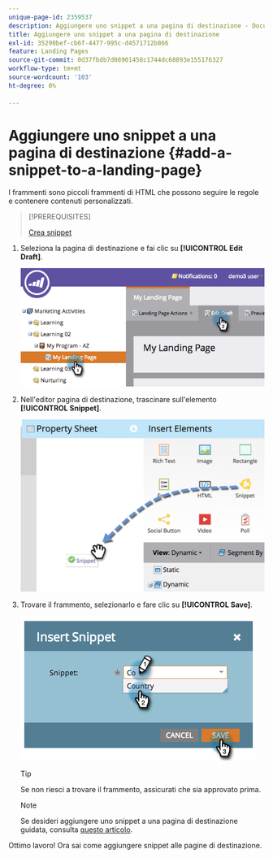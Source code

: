 ```yaml
---
unique-page-id: 2359537
description: Aggiungere uno snippet a una pagina di destinazione - Documentazione Marketo - Documentazione del prodotto
title: Aggiungere uno snippet a una pagina di destinazione
exl-id: 35290bef-cb6f-4477-995c-d4571712b866
feature: Landing Pages
source-git-commit: 0d37fbdb7d08901458c1744dc68893e155176327
workflow-type: tm+mt
source-wordcount: '103'
ht-degree: 0%

---
```


# Aggiungere uno snippet a una pagina di destinazione {#add-a-snippet-to-a-landing-page}

I frammenti sono piccoli frammenti di HTML che possono seguire le regole e contenere contenuti personalizzati.

>[!PREREQUISITES]
>
>[Crea snippet](/help/marketo/product-docs/personalization/segmentation-and-snippets/snippets/create-a-snippet.md)

1. Seleziona la pagina di destinazione e fai clic su **[!UICONTROL Edit Draft]**.

   ![](assets/image2014-9-16-15-3a4-3a28.png)

1. Nell&#39;editor pagina di destinazione, trascinare sull&#39;elemento **[!UICONTROL Snippet]**.

   ![](assets/image2015-5-21-12-3a46-3a34.png)

1. Trovare il frammento, selezionarlo e fare clic su **[!UICONTROL Save]**.

   ![](assets/image2014-9-16-15-3a4-3a14.png)

   >[!TIP]
   >
   >Se non riesci a trovare il frammento, assicurati che sia approvato prima.

   >[!NOTE]
   >
   >Se desideri aggiungere uno snippet a una pagina di destinazione guidata, consulta [questo articolo](/help/marketo/product-docs/demand-generation/landing-pages/landing-page-templates/create-a-guided-landing-page-template.md).

Ottimo lavoro! Ora sai come aggiungere snippet alle pagine di destinazione.
